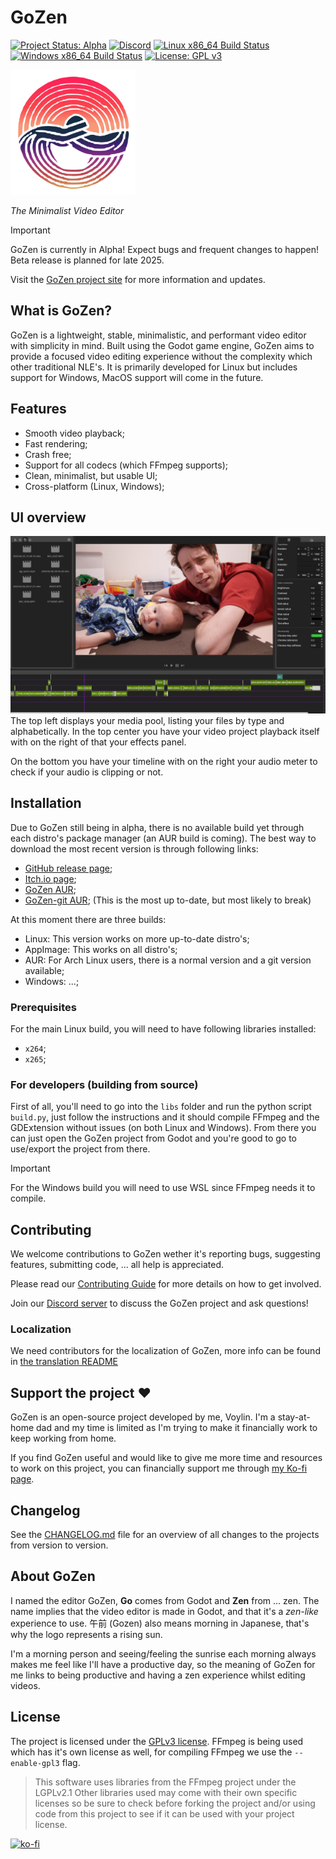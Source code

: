 # GoZen

[![Project Status: Alpha](https://img.shields.io/badge/Status-Alpha-red.svg)](https://github.com/VoylinsGamedevJourney/gozen)
[![Discord](https://img.shields.io/discord/1120566516899926068?label=Discord&logo=discord&logoColor=white)](https://discord.gg/BdbUf7VKYC)
[![Linux x86_64 Build Status](https://github.com/VoylinsGamedevJourney/gozen/actions/workflows/build_linux.yml/badge.svg)](https://github.com/VoylinsGamedevJourney/gozen/actions/workflows/build_linux.yml)
[![Windows x86_64 Build Status](https://github.com/VoylinsGamedevJourney/gozen/actions/workflows/build_windows.yml/badge.svg)](https://github.com/VoylinsGamedevJourney/gozen/actions/workflows/build_windows.yml)
[![License: GPL v3](https://img.shields.io/badge/License-GPLv3-blue.svg)](https://www.gnu.org/licenses/gpl-3.0)

<img src="./assets/logo.svg" alt="GoZen Logo" width="200"/>

*The Minimalist Video Editor*

> [!IMPORTANT]  
> GoZen is currently in Alpha! Expect bugs and frequent changes to happen! Beta release is planned for late 2025.
> 
> Visit the [GoZen project site](https://voylinsgamedevjourney.github.io/gozen/) for more information and updates.

## What is GoZen?
GoZen is a lightweight, stable, minimalistic, and performant video editor with simplicity in mind. Built using the Godot game engine, GoZen aims to provide a focused video editing  experience without the complexity which other traditional NLE's. It is primarily developed for Linux but includes support for Windows, MacOS support will come in the future.

## Features

- Smooth video playback;
- Fast rendering;
- Crash free;
- Support for all codecs (which FFmpeg supports);
- Clean, minimalist, but usable UI;
- Cross-platform (Linux, Windows);

## UI overview
![screenshot of GoZen UI](./assets/screenshots/alpha_01.png)
The top left displays your media pool, listing your files by type and alphabetically. In the top center you have your video project playback itself with on the right of that your effects panel.

On the bottom you have your timeline with on the right your audio meter to check if your audio is clipping or not.

## Installation
Due to GoZen still being in alpha, there is no available build yet through each distro's package manager (an AUR build is coming). The best way to download the most recent version is through following links:
- [GitHub release page](https://github.com/VoylinsGamedevJourney/gozen/releases);
- [Itch.io page](https://voylin.itch.io/gozen);
- [GoZen AUR](https://aur.archlinux.org/packages/gozen);
- [GoZen-git AUR](https://aur.archlinux.org/packages/gozen); (This is the most up to-date, but most likely to break)

At this moment there are three builds:
- Linux: This version works on more up-to-date distro's;
- AppImage: This works on all distro's;
- AUR: For Arch Linux users, there is a normal version and a git version available;
- Windows: ...;

### Prerequisites
For the main Linux build, you will need to have following libraries installed:
- `x264`;
- `x265`;

### For developers (building from source)
First of all, you'll need to go into the `libs` folder and run the python script `build.py`, just follow the instructions and it should compile FFmpeg and the GDExtension without issues (on both Linux and Windows). From there you can just open the GoZen project from Godot and you're good to go to use/export the project from there.

> [!IMPORTANT]  
> For the Windows build you will need to use WSL since FFmpeg needs it to compile.

## Contributing
We welcome contributions to GoZen wether it's reporting bugs, suggesting features, submitting code, ... all help is appreciated.

Please read our [Contributing Guide](./CONTRIBUTING.md) for more details on how to get involved.

Join our [Discord server](https://discord.gg/BdbUf7VKYC) to discuss the GoZen project and ask questions!

### Localization
We need contributors for the localization of GoZen, more info can be found in [the translation README](/src/translations/README.md)

## Support the project ❤️
GoZen is an open-source project developed by me, Voylin. I'm a stay-at-home dad and my time is limited as I'm trying to make it financially work to keep working from home.

If you find GoZen useful and would like to give me more time and resources to work on this project, you can financially support me through [my Ko-fi page](https://ko-fi.com/voylin).

## Changelog
See the [CHANGELOG.md](./CHANGELOG.md) file for an overview of all changes to the projects from version to version.

## About GoZen
I named the editor GoZen, **Go** comes from Godot and **Zen** from ... zen. The name implies that the video editor is made in Godot, and that it's a _zen-like_ experience to use. 午前 (Gozen) also means morning in Japanese, that's why the logo represents a rising sun.

I'm a morning person and seeing/feeling the sunrise each morning always makes me feel like I'll have a productive day, so the meaning of GoZen for me links to being productive and having a zen experience whilst editing videos.

## License

The project is licensed under the [GPLv3 license](./LICENSE). FFmpeg is being used which has it's own license as well, for compiling FFmpeg we use the `--enable-gpl3` flag.

> This software uses libraries from the FFmpeg project under the LGPLv2.1
> Other libraries used may come with their own specific licenses so be sure to check before forking the project and/or using code from this project to see if it can be used with your project license.

[![ko-fi](https://ko-fi.com/img/githubbutton_sm.svg)](https://ko-fi.com/voylin)

